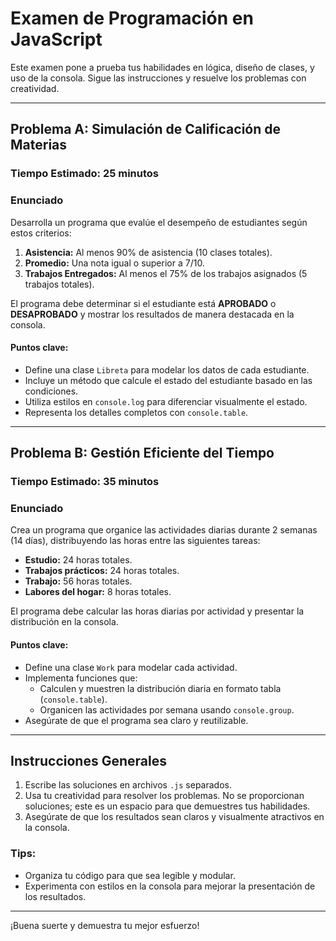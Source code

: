 # **Examen de Programación en JavaScript**

Este examen pone a prueba tus habilidades en lógica, diseño de clases, y uso de la consola. Sigue las instrucciones y resuelve los problemas con creatividad.

---

## **Problema A: Simulación de Calificación de Materias**

### **Tiempo Estimado:** 25 minutos

### **Enunciado**

Desarrolla un programa que evalúe el desempeño de estudiantes según estos criterios:

1. **Asistencia:** Al menos 90% de asistencia (10 clases totales).
2. **Promedio:** Una nota igual o superior a 7/10.
3. **Trabajos Entregados:** Al menos el 75% de los trabajos asignados (5 trabajos totales).

El programa debe determinar si el estudiante está **APROBADO** o **DESAPROBADO** y mostrar los resultados de manera destacada en la consola.

#### **Puntos clave:**
- Define una clase `Libreta` para modelar los datos de cada estudiante.
- Incluye un método que calcule el estado del estudiante basado en las condiciones.
- Utiliza estilos en `console.log` para diferenciar visualmente el estado.
- Representa los detalles completos con `console.table`.

---

## **Problema B: Gestión Eficiente del Tiempo**

### **Tiempo Estimado:** 35 minutos

### **Enunciado**

Crea un programa que organice las actividades diarias durante 2 semanas (14 días), distribuyendo las horas entre las siguientes tareas:

- **Estudio:** 24 horas totales.
- **Trabajos prácticos:** 24 horas totales.
- **Trabajo:** 56 horas totales.
- **Labores del hogar:** 8 horas totales.

El programa debe calcular las horas diarias por actividad y presentar la distribución en la consola.

#### **Puntos clave:**
- Define una clase `Work` para modelar cada actividad.
- Implementa funciones que:
  - Calculen y muestren la distribución diaria en formato tabla (`console.table`).
  - Organicen las actividades por semana usando `console.group`.
- Asegúrate de que el programa sea claro y reutilizable.

---

## **Instrucciones Generales**

1. Escribe las soluciones en archivos `.js` separados.
2. Usa tu creatividad para resolver los problemas. No se proporcionan soluciones; este es un espacio para que demuestres tus habilidades.
3. Asegúrate de que los resultados sean claros y visualmente atractivos en la consola.

### **Tips:**
- Organiza tu código para que sea legible y modular.
- Experimenta con estilos en la consola para mejorar la presentación de los resultados.

---

¡Buena suerte y demuestra tu mejor esfuerzo!

